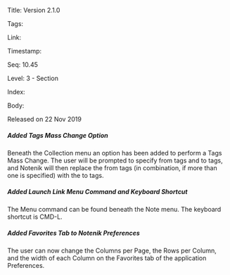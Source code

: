 Title: Version 2.1.0 

Tags:  

Link: 

Timestamp:  

Seq: 10.45 

Level: 3 - Section 

Index:  

Body: 

Released on 22 Nov 2019
 
##### Added Tags Mass Change Option

Beneath the Collection menu an option has been added to perform a Tags Mass Change. The user will be prompted to specify from tags and to tags, and Notenik will then replace the from tags (in combination, if more than one is specified) with the to tags. 

 
##### Added Launch Link Menu Command and Keyboard Shortcut

The Menu command can be found beneath the Note menu. The keyboard shortcut is CMD-L. 

 
##### Added Favorites Tab to Notenik Preferences

The user can now change the Columns per Page, the Rows per Column, and the width of each Column on the Favorites tab of the application Preferences. 

